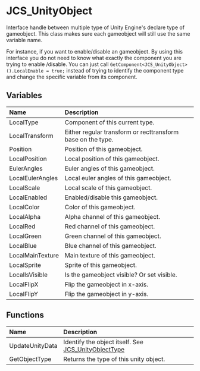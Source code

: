 # JCS_UnityObject

Interface handle between multiple type of Unity Engine's declare type of gameobject.
This class makes sure each gameobject will still use the same variable name.

For instance, if you want to enable/disable an gameobject. By using this interface
you do not need to know what exactly the component you are trying to enable
/disable. You can just call `GetComponent<JCS_UnityObject>().LocalEnable = true;`
instead of trying to identify the component type and change the specific variable
from its component.

## Variables

| Name | Description |
|:---|:---|
| LocalType | Component of this current type. |
| LocalTransform | Either regular transform or recttransform base on the type. |
| Position | Position of this gameobject. |
| LocalPosition | Local position of this gameobject. |
| EulerAngles | Euler angles of this gameobject. |
| LocalEulerAngles | Local euler angles of this gameobject. |
| LocalScale | Local scale of this gameobject. |
| LocalEnabled | Enabled/disable this gameobject. |
| LocalColor | Color of this gameobject. |
| LocalAlpha | Alpha channel of this gameobject. |
| LocalRed | Red channel of this gameobject. |
| LocalGreen | Green channel of this gameobject. |
| LocalBlue | Blue channel of this gameobject. |
| LocalMainTexture | Main texture of this gameobject. |
| LocalSprite | Sprite of this gameobject. |
| LocalIsVisible | Is the gameobject visible? Or set visible. |
| LocalFlipX | Flip the gameobject in x-axis. |
| LocalFlipY | Flip the gameobject in y-axis. |

## Functions

| Name | Description |
|:---|:---|
| UpdateUnityData | Identify the object itself. See [JCS_UnityObjectType](?page=Enums_sl_JCS_UnityObjectType) |
| GetObjectType | Returns the type of this unity object. |
